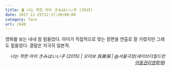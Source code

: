 ```yaml
---
title: 🎬 너는 착한 아이 きみはいい子 (2015)
date: 2017-11-25T12:17:20+00:00
category: face
url: /648
---
```


영화를 보는 내내 참 힘들었다. 아이가 직접적으로 맞는 장면을 연출로 잘 가렸지만 그래도 힘들었다. 결말은 지극히 일본적.

<p style="text-align:right">
  <em>너는 착한 아이 きみはいい子&nbsp;(2015) | 오미보&nbsp;呉美保</em><em>&nbsp;| @서울극장(세이브더칠드런 <a href="https://www.sc.or.kr/scff/" target="_blank" rel="noreferrer noopener">아동권리영화제</a>)</em>
</p>